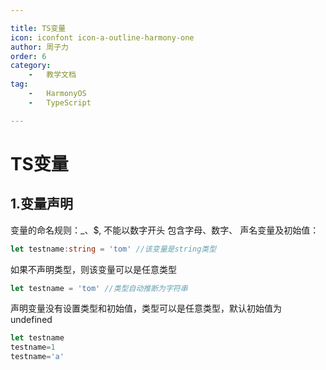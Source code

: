 ```yaml
---

title: TS变量  
icon: iconfont icon-a-outline-harmony-one  
author: 周子力  
order: 6  
category:
    -   教学文档  
tag:
    -   HarmonyOS
    -   TypeScript

---
```


# TS变量

## 1.变量声明

变量的命名规则：_、$, 不能以数字开头
包含字母、数字、
声名变量及初始值：

```typescript
let testname:string = 'tom' //该变量是string类型
```

如果不声明类型，则该变量可以是任意类型

```typescript
let testname = 'tom' //类型自动推断为字符串
```

声明变量没有设置类型和初始值，类型可以是任意类型，默认初始值为 undefined

```typescript
let testname
testname=1
testname='a'
```

